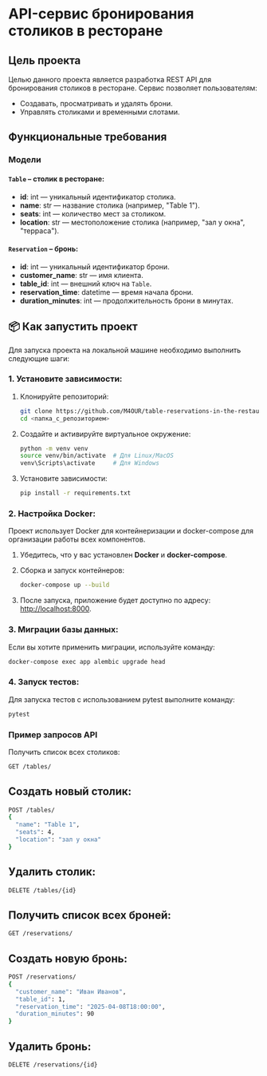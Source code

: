 # API-сервис бронирования столиков в ресторане

##  Цель проекта
Целью данного проекта является разработка REST API для бронирования столиков в ресторане. Сервис позволяет пользователям:
- Создавать, просматривать и удалять брони.
- Управлять столиками и временными слотами.

##  Функциональные требования

### Модели

#### `Table` – столик в ресторане:
- **id**: int — уникальный идентификатор столика.
- **name**: str — название столика (например, "Table 1").
- **seats**: int — количество мест за столиком.
- **location**: str — местоположение столика (например, "зал у окна", "терраса").

#### `Reservation` – бронь:
- **id**: int — уникальный идентификатор брони.
- **customer_name**: str — имя клиента.
- **table_id**: int — внешний ключ на `Table`.
- **reservation_time**: datetime — время начала брони.
- **duration_minutes**: int — продолжительность брони в минутах.


## 📦 Как запустить проект

Для запуска проекта на локальной машине необходимо выполнить следующие шаги:

### 1. Установите зависимости:
1. Клонируйте репозиторий:
    ```bash
    git clone https://github.com/M4OUR/table-reservations-in-the-restaurant.git
    cd <папка_с_репозиторием>
    ```

2. Создайте и активируйте виртуальное окружение:
    ```bash
    python -m venv venv
    source venv/bin/activate  # Для Linux/MacOS
    venv\Scripts\activate     # Для Windows
    ```

3. Установите зависимости:
    ```bash
    pip install -r requirements.txt
    ```

### 2. Настройка Docker:

Проект использует Docker для контейнеризации и docker-compose для организации работы всех компонентов.

1. Убедитесь, что у вас установлен **Docker** и **docker-compose**.

2. Сборка и запуск контейнеров:
    ```bash
    docker-compose up --build
    ```

3. После запуска, приложение будет доступно по адресу: [http://localhost:8000](http://localhost:8000).

### 3. Миграции базы данных:
Если вы хотите применить миграции, используйте команду:
```bash
docker-compose exec app alembic upgrade head
```

### 4. Запуск тестов:
Для запуска тестов с использованием pytest выполните команду:

```bash
pytest
```

###  Пример запросов API
Получить список всех столиков:
```bash
GET /tables/
```
## Создать новый столик:
```bash
POST /tables/
{
  "name": "Table 1",
  "seats": 4,
  "location": "зал у окна"
}
```
## Удалить столик:
```bash
DELETE /tables/{id}
```
## Получить список всех броней:
```bash
GET /reservations/
```
## Создать новую бронь:
```bash
POST /reservations/
{
  "customer_name": "Иван Иванов",
  "table_id": 1,
  "reservation_time": "2025-04-08T18:00:00",
  "duration_minutes": 90
}
```
## Удалить бронь:
```bash
DELETE /reservations/{id}
```
